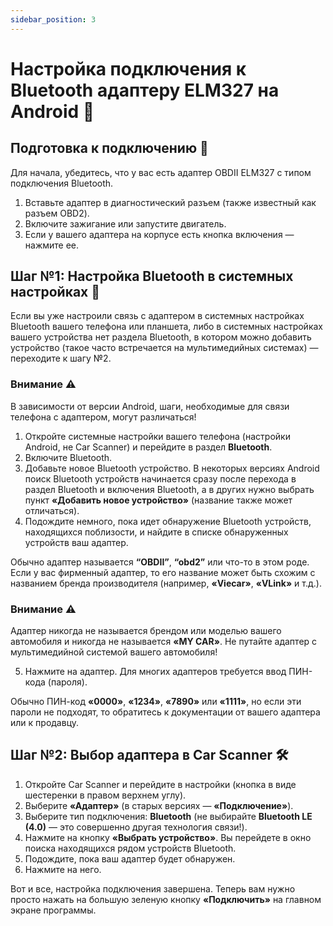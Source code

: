 ```yaml
---
sidebar_position: 3
---
```


# Настройка подключения к Bluetooth адаптеру ELM327 на Android 📱

## Подготовка к подключению 🔧

Для начала, убедитесь, что у вас есть адаптер OBDII ELM327 с типом подключения Bluetooth.

1. Вставьте адаптер в диагностический разъем (также известный как разъем OBD2).
2. Включите зажигание или запустите двигатель.
3. Если у вашего адаптера на корпусе есть кнопка включения — нажмите ее.

## Шаг №1: Настройка Bluetooth в системных настройках 📲

Если вы уже настроили связь с адаптером в системных настройках Bluetooth вашего телефона или планшета, либо в системных настройках вашего устройства нет раздела Bluetooth, в котором можно добавить устройство (такое часто встречается на мультимедийных системах) — переходите к шагу №2.

### Внимание ⚠️

В зависимости от версии Android, шаги, необходимые для связи телефона с адаптером, могут различаться!

1. Откройте системные настройки вашего телефона (настройки Android, не Car Scanner) и перейдите в раздел **Bluetooth**.
2. Включите Bluetooth.
3. Добавьте новое Bluetooth устройство. В некоторых версиях Android поиск Bluetooth устройств начинается сразу после перехода в раздел Bluetooth и включения Bluetooth, а в других нужно выбрать пункт **«Добавить новое устройство»** (название также может отличаться).
4. Подождите немного, пока идет обнаружение Bluetooth устройств, находящихся поблизости, и найдите в списке обнаруженных устройств ваш адаптер.

Обычно адаптер называется **“OBDII”**, **“obd2”** или что-то в этом роде. Если у вас фирменный адаптер, то его название может быть схожим с названием бренда производителя (например, **«Viecar»**, **«VLink»** и т.д.).

### Внимание ⚠️

Адаптер никогда не называется брендом или моделью вашего автомобиля и никогда не называется **«MY CAR»**. Не путайте адаптер с мультимедийной системой вашего автомобиля!

5. Нажмите на адаптер. Для многих адаптеров требуется ввод ПИН-кода (пароля).

Обычно ПИН-код **«0000»**, **«1234»**, **«7890»** или **«1111»**, но если эти пароли не подходят, то обратитесь к документации от вашего адаптера или к продавцу.

## Шаг №2: Выбор адаптера в Car Scanner 🛠️

1. Откройте Car Scanner и перейдите в настройки (кнопка в виде шестеренки в правом верхнем углу).
2. Выберите **«Адаптер»** (в старых версиях — **«Подключение»**).
3. Выберите тип подключения: **Bluetooth** (не выбирайте **Bluetooth LE (4.0)** — это совершенно другая технология связи!).
4. Нажмите на кнопку **«Выбрать устройство»**. Вы перейдете в окно поиска находящихся рядом устройств Bluetooth.
5. Подождите, пока ваш адаптер будет обнаружен.
6. Нажмите на него.

Вот и все, настройка подключения завершена. Теперь вам нужно просто нажать на большую зеленую кнопку **«Подключить»** на главном экране программы.
